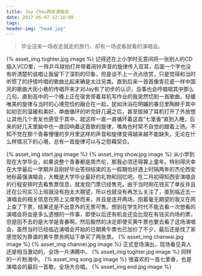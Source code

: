 ```yaml
---
title: Jay Chou西安演唱会
date: 2017-05-07 22:16:00
tags:
header-img: "head.jpg"
---
```


> 毕业没来一场收走就走的旅行，却有一场说看就看的演唱会。

{% asset_img toghter.jpg image %}
记得还在上小学时无意间将一张别人的CD插入VCD里，一阵乒乓球拍打并带着闹铃声音的旋律传入双耳，后面一个字也没有听清楚的说唱让我留下了深刻的印象，但是谈不上一点点欣赏，只是觉得和当时听惯了的抒情吟唱的歌曲比起来确是太过另类。直到后来一首首像青花瓷一样中国风的歌曲大街小巷的传唱开来才对Jay有了初步的认识，没事也会哼唱唱其中那么几句。直到高中的一个晚上正在宿舍带着耳机写作业的我突然切到一首歌曲，轻缓唯美的旋律与当时的心境完恰的融合在一起，犹如沐浴在明媚的春日里陶醉于其中如初恋的温暖和美好，单曲循环的听完好几遍之后，甚至拔掉了耳机打开了外放想让其他几个舍友也感受于其中，就这样一直一直循环着这首“七里香”直到入睡，后来的好几天里脑中也一直回响着这首歌的旋律，嘴角也时常不自觉的跟着上扬。不知不觉在那个青春懵懂的岁月里这样的声音和旋律变得越来越不能缺失，无论在什么样情况下的心境，总有一首旋律可以与之慰藉契合。

{% asset_img start.jpg image %}
{% asset_img show.jpg image %}
从小学到现在大学毕业，如果说整个青春都是周杰伦，那我必须还得算上童年。特别得庆幸在大学最后一学期并且刚好毕业答辩结束的五一假期恰好遇上时隔两年的杰伦西安地标最强演唱会，大概是大学毕业最好的礼物和回忆吧。在二月初得知西安演唱会的行程安排时去看售票信息，就发现门票已经售完。由于当时刚花钱买了单反并且还在公司实习上班就没有抱太大期望，所以也就没有再怎么关注了，直到临近五一演唱会的相关信息在网上又席卷而来，并且是连开两场，抱着毫无期望的我又在网上查了下票，结果还是不出意外的无票可售。想到在学生时代不能去看一次想看的演唱会将会是多么遗憾的一件事，即使以后还有机会还会比现在有钱买内场的票，但是回不去的是大学是青春啊。然后毅然的决定即使买黄牛票也要去看了这场演唱会，虽然当时已经临近演唱会开始的日期黄牛票也已加价了不少，最后还是找了家感觉较为靠谱的黄牛票务网站下单买了两张票。
{% asset_img chanwai.jpg image %}
{% asset_img channei.jpg image %}
正式登场演出，现场看见真人还是相当激动的，全场一片沸腾中。
{% asset_img toghter.jpg image %}
同样的一片粉海中。
{% asset_img song.jpg image %}
很喜欢的一首七里香，也是演唱会的最后一首歌，全场大合唱。
{% asset_img end.jpg image %}
